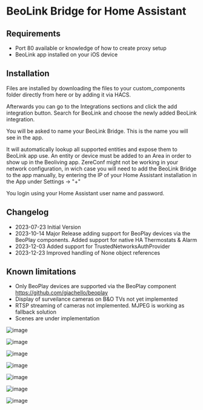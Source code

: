 # BeoLink Bridge for Home Assistant

## Requirements
- Port 80 available or knowledge of how to create proxy setup
- BeoLink app installed on your iOS device

## Installation
Files are installed by downloading the files to your custom_components folder directly from here or by adding it via HACS.

Afterwards you can go to the Integrations sections and click the add integration button. Search for BeoLink and choose the newly added BeoLink integration.

You will be asked to name your BeoLink Bridge. This is the name you will see in the app.

It will automatically lookup all supported entities and expose them to BeoLink app use. An entity or device must be added to an Area in order to show up in the Beoliving app. ZereConf might not be working in your network configuration, in wich case you will need to add the BeoLink Bridge to the app manually, by entering the IP of your Home Assistant installation in the App under Settings -> "+"

You login using your Home Assistant user name and password.

## Changelog
- 2023-07-23 Initial Version
- 2023-10-14 Major Release adding support for BeoPlay devices via the BeoPlay components. Added support for native HA Thermostats & Alarm
- 2023-12-03 Added support for TrustedNetworksAuthProvider
- 2023-12-23 Improved handling of None object references

## Known limitations
- Only BeoPlay devices are supported via the BeoPlay component https://github.com/giachello/beoplay
- Display of surveilance cameras on B&O TVs not yet implemented
- RTSP streaming of cameras not implemented. MJPEG is working as fallback solution
- Scenes are under implementation

![image](https://github.com/djerik/beolink-ha/assets/1743422/cea1269c-f24a-42bf-823b-cba93f7d0b2f)

![image](https://github.com/djerik/beolink-ha/assets/1743422/0b40b828-f0d5-42a4-a7a5-39ff95d0a225)

![image](https://github.com/djerik/beolink-ha/assets/1743422/6f994a71-eda6-4d5e-bd51-6ecbc01e43cc)

![image](https://github.com/djerik/beolink-ha/assets/1743422/55a8fda9-6b3b-464d-a456-fb5d8cfde36c)

![image](https://github.com/djerik/beolink-ha/assets/1743422/edd30a1b-3ac5-4661-be4b-75d5dbfc8001)

![image](https://github.com/djerik/beolink-ha/assets/1743422/deee992a-9507-4eee-823a-e369c6e3b022)

![image](https://github.com/djerik/beolink-ha/assets/1743422/90dc92ef-27d0-4cf4-baf3-4c257311f1b4)
